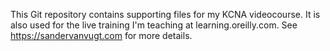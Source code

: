 This Git repository contains supporting files for my KCNA videocourse. It is also used for the live training I'm teaching at learning.oreilly.com. See https://sandervanvugt.com for more details.

